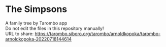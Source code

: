 # The Simpsons
A family tree by Tarombo app  
Do not edit the files in this repository manually!  
URL to share: https://tarombo.siboro.org/tarombo/arnoldkopoka/tarombo-arnoldkopoka-20220718144614